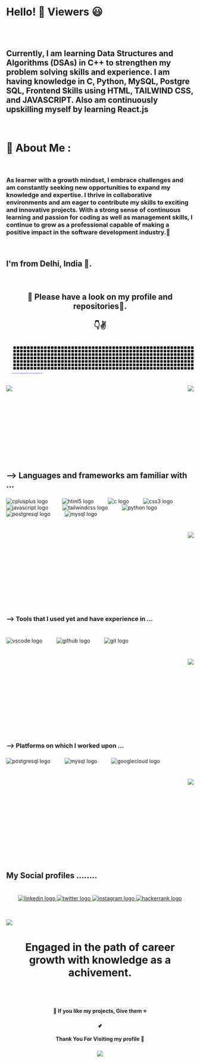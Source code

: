 <br clear="both">
<h1 align="left">Hello! 👋 Viewers 😃</h1>
<br> 
  <br>
  <h2>
Currently, I am learning Data Structures and Algorithms (DSAs) in C++ to strengthen my problem solving skills and experience. I am having knowledge in C, Python, MySQL, Postgre SQL, Frontend Skills using HTML, TAILWIND CSS, and JAVASCRIPT. Also am continuously upskilling myself by learning React.js </h2>
<br>
<h1>💫 About Me :</h1> 
  <br>
<h3> As learner with a growth mindset, I embrace challenges and am constantly seeking new opportunities to expand my knowledge and expertise. I thrive in collaborative environments and am eager to contribute my skills to exciting and innovative projects.
With a strong sense of continuous learning and passion for coding as well as management skills, I continue to grow as a professional capable of making a positive impact in the software development industry.🙎 </h3>
<br>
<h2> I'm from Delhi, India 🤞. </h2>
<br>
<h2 align="center"> 🙂 Please have a look on my profile and repositories💖.<br><br> 👇✌️ </h2>

###
![gitartwork](gitartwork.svg)
###

###

<img align="left" height="200" src="https://media.giphy.com/media/11j5OF7BTglVkc/giphy.gif?cid=ecf05e47rt2fz4vxm9lma95sbhb8unz481cpl1dbdm6edura&ep=v1_gifs_search&rid=giphy.gif&ct=g"  />

###

<img align="right" height="200" src="https://miro.medium.com/v2/resize:fit:1358/0*ygaHmPjQnVmEApdT.gif"  />

###

<br clear="both">

<h2 align="left">--> Languages and frameworks am familiar with ...</h2>

###

<div align="left">
  <img src="https://cdn.jsdelivr.net/gh/devicons/devicon/icons/cplusplus/cplusplus-original.svg" height="50" alt="cplusplus logo"  />
  <img width="30" />
  <img src="https://cdn.jsdelivr.net/gh/devicons/devicon/icons/html5/html5-original.svg" height="50" alt="html5 logo"  />
  <img width="30" />
  <img src="https://cdn.jsdelivr.net/gh/devicons/devicon/icons/c/c-original.svg" height="50" alt="c logo"  />
  <img width="30" />
  <img src="https://cdn.jsdelivr.net/gh/devicons/devicon/icons/css3/css3-original.svg" height="50" alt="css3 logo"  />
  <img width="30" />
  <img src="https://skillicons.dev/icons?i=js" height="50" alt="javascript logo"  />
  <img width="30" />
  <img src="https://cdn.simpleicons.org/tailwindcss/06B6D4" height="50" alt="tailwindcss logo"  />
  <img width="30" />
  <img src="https://cdn.jsdelivr.net/gh/devicons/devicon/icons/python/python-original.svg" height="50" alt="python logo"  />
  <img width="30" />
  <img src="https://cdn.jsdelivr.net/gh/devicons/devicon/icons/postgresql/postgresql-original.svg" height="50" alt="postgresql logo"  />
  <img width="30" />
  <img src="https://cdn.jsdelivr.net/gh/devicons/devicon/icons/mysql/mysql-original.svg" height="50" alt="mysql logo"  />
</div>

###

<br clear="both">

<img align="right" height="200" src="https://i.pinimg.com/originals/62/39/4d/62394d753859943e6a1a36443ef78795.gif"  />

###

<br clear="both">

<h3 align="left">--> Tools that I used yet and have experience in ...</h3>

###

<br clear="both">

<div align="left">
  <img src="https://cdn.jsdelivr.net/gh/devicons/devicon/icons/vscode/vscode-original.svg" height="50" alt="vscode logo"  />
  <img width="30" />
  <img src="https://skillicons.dev/icons?i=github" height="50" alt="github logo"  />
  <img width="30" />
  <img src="https://cdn.jsdelivr.net/gh/devicons/devicon/icons/git/git-original.svg" height="50" alt="git logo"  />
</div>

###

<br clear="both">

<img align="right" height="200" src="https://i.pinimg.com/originals/05/a1/68/05a168c4a0fc699de7edbf94cde8de96.gif"  />

###

<br clear="both">

<h3 align="left">--> Platforms on which I worked upon ...</h3>

###

<div align="left">
  <img src="https://cdn.jsdelivr.net/gh/devicons/devicon/icons/postgresql/postgresql-original.svg" height="50" alt="postgresql logo"  />
  <img width="30" />
  <img src="https://cdn.jsdelivr.net/gh/devicons/devicon/icons/mysql/mysql-original.svg" height="50" alt="mysql logo"  />
  <img width="30" />
  <img src="https://cdn.jsdelivr.net/gh/devicons/devicon/icons/googlecloud/googlecloud-original.svg" height="50" alt="googlecloud logo"  />
</div>

###

<br clear="both">

<img align="right" height="200" src="https://media.giphy.com/media/v1.Y2lkPTc5MGI3NjExc295aXE4YXZhMGxqbmVlYXhqeWszdm1zc2kxZ3YwNDkya2s3bWNybiZlcD12MV9naWZzX3NlYXJjaCZjdD1n/AdtB8TtizElk0OrRGR/giphy.gif"  />

###

<br clear="both">

<br clear="both">

<h2 align="left">My Social profiles ........</h2>

###

<br clear="both">

<div align="center">
  <a href="https://www.linkedin.com/in/ranvijay-kumar4/" target="_blank">
    <img src="https://raw.githubusercontent.com/maurodesouza/profile-readme-generator/master/src/assets/icons/social/linkedin/default.svg" width="100" height="50" alt="linkedin logo"  />
  </a>
  <a href="https://twitter.com/ranvijay_kumar4" target="_blank">
    <img src="https://raw.githubusercontent.com/maurodesouza/profile-readme-generator/master/src/assets/icons/social/twitter/default.svg" width="100" height="50" alt="twitter logo"  />
  </a>
  <a href="https://www.instagram.com/ranvijay_kumar4/" target="_blank">
    <img src="https://raw.githubusercontent.com/maurodesouza/profile-readme-generator/master/src/assets/icons/social/instagram/default.svg" width="100" height="50" alt="instagram logo"  />
  </a>
  <a href="https://www.hackerrank.com/profile/ranvijay_kumar4" target="_blank">
    <img src="https://raw.githubusercontent.com/maurodesouza/profile-readme-generator/master/src/assets/icons/social/hackerrank/default.svg" width="100" height="50" alt="hackerrank logo"  />
  </a>
</div>

<br clear="both">
<br clear="both">


[![](https://visitcount.itsvg.in/api?id=ranvijay-kumar4&icon=6&color=0)](https://visitcount.itsvg.in)



###

<h1 align="center">Engaged in the path of career growth with knowledge as a achivement.</h1>

###

<br clear="both">

<br clear="both">

<h4 align="center">💙 If you like my projects, Give them ⭐<br><br>💕<br><br>Thank You For Visiting my profile 💖</h4>

###

<div align="center">
  <img height="300" src="https://hiddenfrontdoor.org/wp-content/uploads/2020/12/tenor.gif"  />
</div>

###
